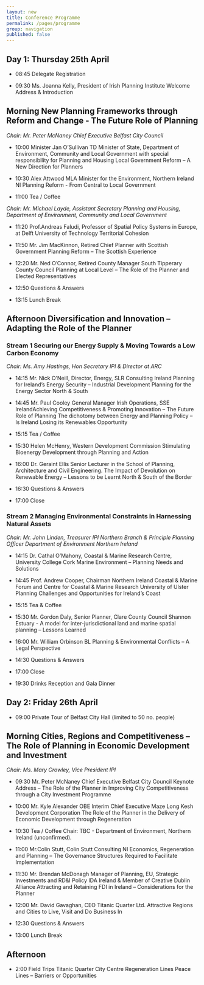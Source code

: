 ```yaml
---
layout: new
title: Conference Programme
permalink: /pages/programme
group: navigation
published: false
---
```


## Day 1: Thursday 25th April

*  08:45  Delegate Registration

*  09:30  Ms. Joanna Kelly, President of Irish Planning Institute Welcome Address & Introduction 

## Morning  New Planning Frameworks through Reform and Change - The Future Role of Planning  

*Chair: Mr. Peter McNaney Chief Executive Belfast City Council*   
   
* 10:00 Minister Jan O’Sullivan TD Minister of State, Department of Environment, Community and Local Government with special responsibility for Planning and Housing Local Government Reform – A New Direction for Planners  

* 10:30  Alex Attwood MLA Minister for the Environment, Northern Ireland NI Planning Reform - From Central to Local Government  

* 11:00  Tea / Coffee 

*Chair: Mr. Michael Layde, Assistant Secretary Planning and Housing, Department of Environment, Community and Local Government*

* 11:20 Prof.Andreas Faludi, Professor of Spatial Policy Systems in Europe, at Delft University of Technology Territorial Cohesion  

* 11:50  Mr. Jim MacKinnon, Retired Chief Planner with Scottish Government Planning Reform – The Scottish Experience   

* 12:20 Mr. Ned O’Connor, Retired County Manager South Tipperary County Council Planning at Local Level – The Role of the Planner and Elected Representatives 

* 12:50 Questions & Answers 

* 13:15 Lunch Break   

## Afternoon Diversification and Innovation – Adapting the Role of the Planner 

### Stream 1 Securing our Energy Supply & Moving Towards a Low Carbon Economy

*Chair: Ms. Amy Hastings, Hon Secretary IPI & Director at ARC*

* 14:15  Mr. Nick O’Neill, Director, Energy, SLR Consulting Ireland Planning for Ireland’s Energy Security – Industrial Development Planning for the Energy Sector North & South

* 14:45  Mr. Paul Cooley General Manager Irish Operations, SSE IrelandAchieving Competitiveness & Promoting Innovation – The Future Role of Planning The dichotomy between Energy and Planning Policy – Is Ireland Losing its Renewables Opportunity     

* 15:15  Tea / Coffee
* 15:30  Helen McHenry, Western Development Commission Stimulating Bioenergy Development through Planning and Action  

* 16:00 Dr. Geraint Ellis Senior Lecturer in the School of Planning, Architecture and Civil Engineering. The Impact of Devolution on Renewable Energy – Lessons to be Learnt North & South of the Border             

* 16:30  Questions & Answers 

* 17:00  Close 

### Stream 2 Managing Environmental Constraints in Harnessing Natural Assets

*Chair:  Mr. John Linden, Treasurer IPI Northern Branch & Principle Planning Officer Department of Environment Northern Ireland*

* 14:15  Dr. Cathal O’Mahony, Coastal & Marine Research Centre, University College Cork Marine Environment – Planning Needs and Solutions   

* 14:45 Prof. Andrew Cooper, Chairman Northern Ireland Coastal & Marine Forum and Centre for Coastal & Marine Research University of Ulster Planning Challenges and Opportunities for Ireland’s Coast  

* 15:15 Tea & Coffee 

* 15:30  Mr. Gordon Daly, Senior Planner, Clare County Council Shannon Estuary  - A model for inter-jurisdictional land and marine spatial planning – Lessons Learned 

* 16:00  Mr. William Orbinson BL Planning & Environmental Conflicts – A Legal Perspective  

* 14:30  Questions & Answers 

* 17:00  Close 

* 19:30	 Drinks Reception and Gala Dinner

## Day 2: Friday 26th April

* 09:00  Private Tour of Belfast City Hall (limited to 50 no. people) 

## Morning Cities, Regions and Competitiveness – The Role of Planning in Economic Development and Investment 

*Chair: Ms. Mary Crowley, Vice President IPI*

* 09:30                Mr. Peter McNaney Chief Executive Belfast City Council  Keynote Address – The Role of the Planner in Improving City Competitiveness through a City Investment Programme      

* 10:00            Mr. Kyle Alexander OBE Interim Chief Executive Maze Long Kesh Development Corporation The Role of the Planner in the Delivery of Economic Development through Regeneration             
         
* 10:30  Tea / Coffee Chair:  TBC - Department of Environment, Northern Ireland (unconfirmed). 
* 11:00  Mr.Colin Stutt, Colin Stutt Consulting NI Economics, Regeneration and Planning – The Governance Structures Required to Facilitate Implementation  

* 11:30  Mr. Brendan McDonagh Manager of Planning, EU, Strategic Investments and RD&I Policy IDA Ireland & Member of Creative Dublin Alliance Attracting and Retaining FDI in Ireland – Considerations for the Planner     

* 12:00  Mr. David Gavaghan, CEO Titanic Quarter Ltd. Attractive Regions and Cities to Live, Visit and Do Business In

* 12:30  Questions & Answers 

* 13:00  Lunch Break   

## Afternoon  

* 2:00   Field Trips
      Titanic Quarter 
      City Centre Regeneration Lines
      Peace Lines – Barriers or Opportunities